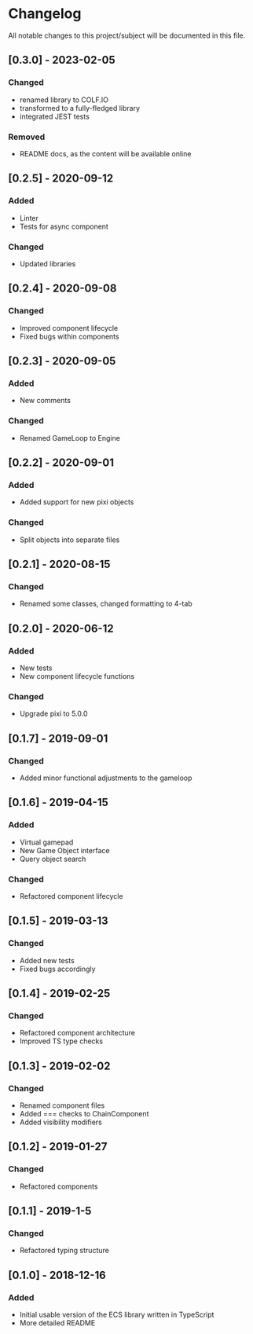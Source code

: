 # Changelog
All notable changes to this project/subject will be documented in this file.

## [0.3.0] - 2023-02-05


### Changed
- renamed library to COLF.IO
- transformed to a fully-fledged library
- integrated JEST tests

### Removed
- README docs, as the content will be available online


## [0.2.5] - 2020-09-12
### Added
- Linter
- Tests for async component

### Changed
- Updated libraries 

## [0.2.4] - 2020-09-08
### Changed
- Improved component lifecycle
- Fixed bugs within components

## [0.2.3] - 2020-09-05
### Added
- New comments

### Changed
- Renamed GameLoop to Engine

## [0.2.2] - 2020-09-01
### Added
- Added support for new pixi objects

### Changed
- Split objects into separate files

## [0.2.1] - 2020-08-15
### Changed
- Renamed some classes, changed formatting to 4-tab

## [0.2.0] - 2020-06-12
### Added
- New tests
- New component lifecycle functions

### Changed
- Upgrade pixi to 5.0.0


## [0.1.7] - 2019-09-01
### Changed
- Added minor functional adjustments to the gameloop

## [0.1.6] - 2019-04-15
### Added
- Virtual gamepad
- New Game Object interface
- Query object search

### Changed
- Refactored component lifecycle

## [0.1.5] - 2019-03-13
### Changed
- Added new tests
- Fixed bugs accordingly 

## [0.1.4] - 2019-02-25
### Changed
- Refactored component architecture
- Improved TS type checks

## [0.1.3] - 2019-02-02
### Changed
- Renamed component files
- Added === checks to ChainComponent
- Added visibility modifiers

## [0.1.2] - 2019-01-27
### Changed
- Refactored components


## [0.1.1] - 2019-1-5
### Changed
- Refactored typing structure


## [0.1.0] - 2018-12-16
### Added
- Initial usable version of the ECS library written in TypeScript
- More detailed README
